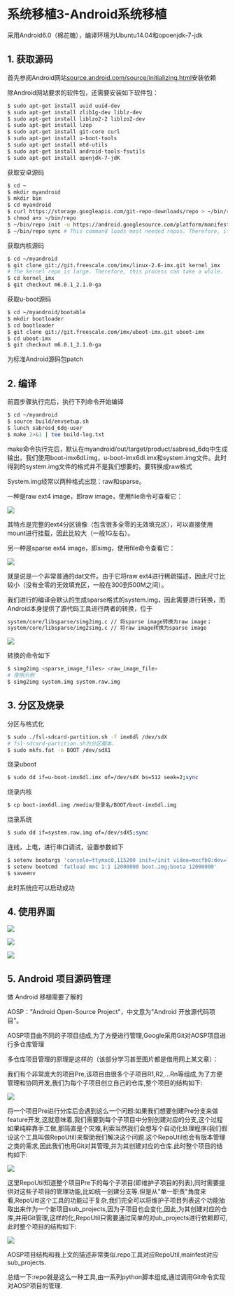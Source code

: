 # 系统移植3-Android系统移植


采用Android6.0（棉花糖），编译环境为Ubuntu14.04和opoenjdk-7-jdk

## 1. 获取源码

首先参阅Android网站[source.android.com/source/initializing.html](http://source.android.com/source/initializing.html)安装依赖

除Android网站要求的软件包，还需要安装如下软件包：

```bash
$ sudo apt-get install uuid uuid-dev
$ sudo apt-get install zlib1g-dev liblz-dev
$ sudo apt-get install liblzo2-2 liblzo2-dev
$ sudo apt-get install lzop
$ sudo apt-get install git-core curl
$ sudo apt-get install u-boot-tools
$ sudo apt-get install mtd-utils
$ sudo apt-get install android-tools-fsutils
$ sudo apt-get install openjdk-7-jdK
```

获取安卓源码

```bash
$ cd ~
$ mkdir myandroid
$ mkdir bin
$ cd myandroid
$ curl https://storage.googleapis.com/git-repo-downloads/repo > ~/bin/repo
$ chmod a+x ~/bin/repo
$ ~/bin/repo init -u https://android.googlesource.com/platform/manifest -b android-6.0.1_r22
$ ~/bin/repo sync # This command loads most needed repos. Therefore, it can take several hours to load.
```

获取内核源码

```bash
$ cd ~/myandroid
$ git clone git://git.freescale.com/imx/linux-2.6-imx.git kernel_imx
# the kernel repo is large. Therefore, this process can take a while.
$ cd kernel_imx
$ git checkout m6.0.1_2.1.0-ga
```

获取u-boot源码

```bash
$ cd ~/myandroid/bootable
$ mkdir bootloader
$ cd bootloader
$ git clone git://git.freescale.com/imx/uboot-imx.git uboot-imx
$ cd uboot-imx
$ git checkout m6.0.1_2.1.0-ga
```

为标准Android源码包patch

## 2. 编译

前面步骤执行完后，执行下列命令开始编译

```bash
$ cd ~/myandroid
$ source build/envsetup.sh
$ lunch sabresd_6dq-user
$ make 2>&1 | tee build-log.txt
```

make命令执行完后，默认在myandroid/out/target/product/sabresd_6dq中生成输出，我们使用boot-imx6dl.img，u-boot-imx6dl.imx和system.img文件。此时得到的system.img文件的格式并不是我们想要的，要转换成raw格式

System.img经常以两种格式出现：raw和sparse。

一种是raw ext4 image，即raw image，使用file命令可查看它：

![](https://picped-1301226557.cos.ap-beijing.myqcloud.com/image-20200427163333049.png)

其特点是完整的ext4分区镜像（包含很多全零的无效填充区），可以直接使用mount进行挂载，因此比较大（一般1G左右）。

另一种是sparse ext4 image，即simg，使用file命令查看它：

![](https://picped-1301226557.cos.ap-beijing.myqcloud.com/image-20200427163351924.png)

就是说是一个非常普通的dat文件。由于它将raw ext4进行稀疏描述，因此尺寸比较小（没有全零的无效填充区，一般在300到500M之间）。

我们进行的编译会默认的生成sparse格式的system.img，因此需要进行转换，而Android本身提供了源代码工具进行两者的转换，位于

```bash
system/core/libsparse/simg2img.c // 将sparse image转换为raw image； 
system/core/libsparse/img2simg.c // 将raw image转换为sparse image
```

![](https://picped-1301226557.cos.ap-beijing.myqcloud.com/image-20200427163428279.png)

转换的命令如下

```bash
$ simg2img <sparse_image_files> <raw_image_file>
# 使用示例
$ simg2img system.img system.raw.img
```

## 3. 分区及烧录

分区与格式化

```bash
$ sudo ./fsl-sdcard-partition.sh -f imx6dl /dev/sdX
# fsl-sdcard-partition.sh为分区脚本，
$ sudo mkfs.fat -n BOOT /dev/sdX1
```

烧录uboot

```bash
$ sudo dd if=u-boot-imx6dl.imx of=/dev/sdX bs=512 seek=2;sync
```

烧录内核

```bash
$ cp boot-imx6dl.img /media/登录名/BOOT/boot-imx6dl.img
```

烧录系统

```bash
$ sudo dd if=system.raw.img of=/dev/sdX5;sync
```

连线，上电，进行串口调试，设置参数如下

```bash
$ setenv bootargs 'console=ttymxc0,115200 init=/init video=mxcfb0:dev=ldb,bpp=32,if=RGB666 video=mxcfb1:dev=ldb,bpp=32,if=RGB666 video=mxcfb2:off video=mxcfb3:off vmalloc=320M androidboot.console=ttymxc0 consoleblank=0 androidboot.hardware=freescale cma=384M'
$ setenv bootcmd 'fatload mmc 1:1 12000000 boot.img;boota 12000000'
$ saveenv
```

此时系统应可以启动成功

## 4. 使用界面

![](https://picped-1301226557.cos.ap-beijing.myqcloud.com/image-20200427163821116.png)

![](https://picped-1301226557.cos.ap-beijing.myqcloud.com/image-20200427163831726.png)

![](https://picped-1301226557.cos.ap-beijing.myqcloud.com/image-20200427163844988.png)

## 5. Android 项目源码管理

做 Android 移植需要了解的

AOSP："Android Open-Source Project"，中文意为"Android 开放源代码项目"。

AOSP项目由不同的子项目组成,为了方便进行管理,Google采用Git对AOSP项目进行多仓库管理

多仓库项目管理的原理是这样的（该部分学习甚至图片都是借用网上某文章）：

我们有个非常庞大的项目Pre,该项目由很多个子项目R1,R2,...Rn等组成,为了方便管理和协同开发,我们为每个子项目创立自己的仓库,整个项目的结构如下:

![](https://picped-1301226557.cos.ap-beijing.myqcloud.com/clip_image002.jpg)

将一个项目Pre进行分库后会遇到这么一个问题:如果我们想要创建Pre分支来做feature开发,这就意味着,我们需要到每个子项目中分别创建对应的分支,这个过程如果纯粹靠手工做,那简直是个灾难,利索当然我们会想写个自动化处理程序(我们假设这个工具叫做RepoUtil)来帮助我们解决这个问题.这个RepoUtil也会有版本管理之类的需求,因此我们也用Git对其管理,并为其创建对应的仓库.此时整个项目的结构如下:

![](https://picped-1301226557.cos.ap-beijing.myqcloud.com/clip_image004.jpg)

这里RepoUtil知道整个项目Pre下的每个子项目(即维护子项目的列表),同时需要提供对这些子项目的管理功能,比如统一创建分支等.但是从"单一职责"角度来看,RepoUitl这个工具的功能过于复杂,我们完全可以将维护子项目列表这个功能抽取出来作为一个新项目sub_projects,因为子项目也会变化,因此,为其创建对应的仓库,并用Git管理,这样的化,RepoUtil只需要通过简单的对ub_projects进行依赖即可,此时整个项目的结构如下:

![](https://picped-1301226557.cos.ap-beijing.myqcloud.com/clip_image006.jpg)

AOSP项目结构和我上文的描述非常类似.repo工具对应RepoUtil,mainfest对应sub_projects.

总结一下:repo就是这么一种工具,由一系列python脚本组成,通过调用Git命令实现对AOSP项目的管理.
